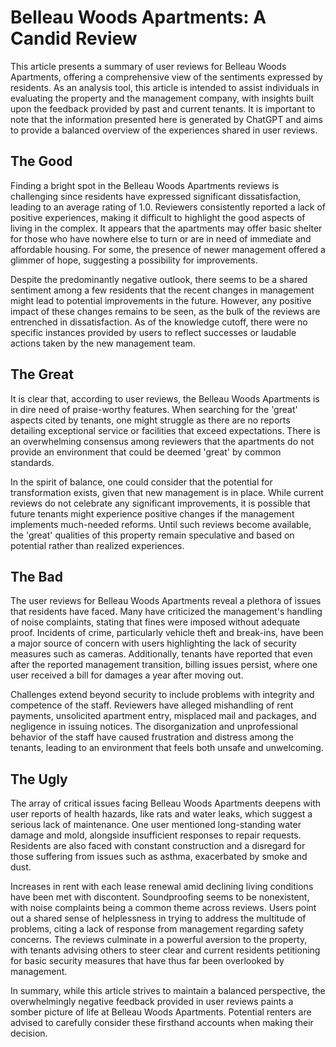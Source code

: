 # Belleau Woods Apartments: A Candid Review

This article presents a summary of user reviews for Belleau Woods Apartments, offering a comprehensive view of the sentiments expressed by residents. As an analysis tool, this article is intended to assist individuals in evaluating the property and the management company, with insights built upon the feedback provided by past and current tenants. It is important to note that the information presented here is generated by ChatGPT and aims to provide a balanced overview of the experiences shared in user reviews.

## The Good

Finding a bright spot in the Belleau Woods Apartments reviews is challenging since residents have expressed significant dissatisfaction, leading to an average rating of 1.0. Reviewers consistently reported a lack of positive experiences, making it difficult to highlight the good aspects of living in the complex. It appears that the apartments may offer basic shelter for those who have nowhere else to turn or are in need of immediate and affordable housing. For some, the presence of newer management offered a glimmer of hope, suggesting a possibility for improvements.

Despite the predominantly negative outlook, there seems to be a shared sentiment among a few residents that the recent changes in management might lead to potential improvements in the future. However, any positive impact of these changes remains to be seen, as the bulk of the reviews are entrenched in dissatisfaction. As of the knowledge cutoff, there were no specific instances provided by users to reflect successes or laudable actions taken by the new management team.

## The Great

It is clear that, according to user reviews, the Belleau Woods Apartments is in dire need of praise-worthy features. When searching for the 'great' aspects cited by tenants, one might struggle as there are no reports detailing exceptional service or facilities that exceed expectations. There is an overwhelming consensus among reviewers that the apartments do not provide an environment that could be deemed 'great' by common standards.

In the spirit of balance, one could consider that the potential for transformation exists, given that new management is in place. While current reviews do not celebrate any significant improvements, it is possible that future tenants might experience positive changes if the management implements much-needed reforms. Until such reviews become available, the 'great' qualities of this property remain speculative and based on potential rather than realized experiences.

## The Bad

The user reviews for Belleau Woods Apartments reveal a plethora of issues that residents have faced. Many have criticized the management's handling of noise complaints, stating that fines were imposed without adequate proof. Incidents of crime, particularly vehicle theft and break-ins, have been a major source of concern with users highlighting the lack of security measures such as cameras. Additionally, tenants have reported that even after the reported management transition, billing issues persist, where one user received a bill for damages a year after moving out.

Challenges extend beyond security to include problems with integrity and competence of the staff. Reviewers have alleged mishandling of rent payments, unsolicited apartment entry, misplaced mail and packages, and negligence in issuing notices. The disorganization and unprofessional behavior of the staff have caused frustration and distress among the tenants, leading to an environment that feels both unsafe and unwelcoming.

## The Ugly

The array of critical issues facing Belleau Woods Apartments deepens with user reports of health hazards, like rats and water leaks, which suggest a serious lack of maintenance. One user mentioned long-standing water damage and mold, alongside insufficient responses to repair requests. Residents are also faced with constant construction and a disregard for those suffering from issues such as asthma, exacerbated by smoke and dust. 

Increases in rent with each lease renewal amid declining living conditions have been met with discontent. Soundproofing seems to be nonexistent, with noise complaints being a common theme across reviews. Users point out a shared sense of helplessness in trying to address the multitude of problems, citing a lack of response from management regarding safety concerns. The reviews culminate in a powerful aversion to the property, with tenants advising others to steer clear and current residents petitioning for basic security measures that have thus far been overlooked by management.

In summary, while this article strives to maintain a balanced perspective, the overwhelmingly negative feedback provided in user reviews paints a somber picture of life at Belleau Woods Apartments. Potential renters are advised to carefully consider these firsthand accounts when making their decision.